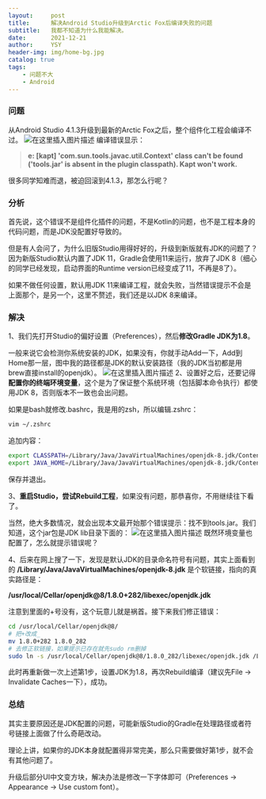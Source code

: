 ```yaml
---
layout:     post
title:      解决Android Studio升级到Arctic Fox后编译失败的问题
subtitle:   我都不知道为什么我能解决。
date:       2021-12-21
author:     YSY
header-img: img/home-bg.jpg
catalog: true
tags:
    - 问题不大
    - Android
---
```


### 问题

从Android Studio 4.1.3升级到最新的Arctic Fox之后，整个组件化工程会编译不过。
![在这里插入图片描述](https://img-blog.csdnimg.cn/0f42f86e474e42b582277a3f314f1a1a.png?x-oss-process=image/watermark,type_d3F5LXplbmhlaQ,shadow_50,text_Q1NETiBA6ZKI5Y-2,size_20,color_FFFFFF,t_70,g_se,x_16#pic_center)
编译错误显示：

> **e: [kapt] 'com.sun.tools.javac.util.Context' class can't be found ('tools.jar' is absent in the plugin classpath). Kapt won't work.**

很多同学知难而退，被迫回滚到4.1.3，那怎么行呢？

### 分析

首先说，这个错误不是组件化插件的问题，不是Kotlin的问题，也不是工程本身的代码问题，而是JDK没配置好导致的。

但是有人会问了，为什么旧版Studio用得好好的，升级到新版就有JDK的问题了？因为新版Studio默认内置了JDK 11，Gradle会使用11来运行，放弃了JDK 8（细心的同学已经发现，启动界面的Runtime version已经变成了11，不再是8了）。

如果不做任何设置，默认用JDK 11来编译工程，就会失败，当然错误提示不会是上面那个，是另一个，这里不赘述，我们还是以JDK 8来编译。

### 解决

1、我们先打开Studio的偏好设置（Preferences），然后**修改Gradle JDK为1.8**。

一般来说它会检测你系统安装的JDK，如果没有，你就手动Add一下，Add到Home那一层，图中我的路径都是JDK的默认安装路径（我的JDK当初都是用brew直接install的openjdk）。
![在这里插入图片描述](https://img-blog.csdnimg.cn/92366ae7745842daad7b841fc269f15c.png?x-oss-process=image/watermark,type_d3F5LXplbmhlaQ,shadow_50,text_Q1NETiBA6ZKI5Y-2,size_20,color_FFFFFF,t_70,g_se,x_16#pic_center)
2、设置好之后，还要记得**配置你的终端环境变量**，这个是为了保证整个系统环境（包括脚本命令执行）都使用JDK 8，否则版本不一致也会出问题。

如果是bash就修改.bashrc，我是用的zsh，所以编辑.zshrc：

```bash
vim ~/.zshrc
```

追加内容：

```bash
export CLASSPATH=/Library/Java/JavaVirtualMachines/openjdk-8.jdk/Contents/Home/lib
export JAVA_HOME=/Library/Java/JavaVirtualMachines/openjdk-8.jdk/Contents/Home
```

保存并退出。

3、**重启Studio，尝试Rebuild工程**，如果没有问题，那恭喜你，不用继续往下看了。

当然，绝大多数情况，就会出现本文最开始那个错误提示：找不到tools.jar。我们知道，这个jar包是JDK lib目录下面的：
![在这里插入图片描述](https://img-blog.csdnimg.cn/7ed58e8b016847d38c5a43f8c6dd5d01.png?x-oss-process=image/watermark,type_d3F5LXplbmhlaQ,shadow_50,text_Q1NETiBA6ZKI5Y-2,size_20,color_FFFFFF,t_70,g_se,x_16#pic_center)
既然环境变量也配置了，怎么就提示错误呢？

4、后来在网上搜了一下，发现是默认JDK的目录命名符号有问题，其实上面看到的 **/Library/Java/JavaVirtualMachines/openjdk-8.jdk** 是个软链接，指向的真实路径是：

**/usr/local/Cellar/openjdk@8/1.8.0+282/libexec/openjdk.jdk**

注意到里面的+号没有，这个玩意儿就是祸首。接下来我们修正错误：

```bash
cd /usr/local/Cellar/openjdk@8/
# 把+改成_
mv 1.8.0+282 1.8.0_282
# 去修正软链接，如果提示已存在就先sudo rm删掉
sudo ln -s /usr/local/Cellar/openjdk@8/1.8.0_282/libexec/openjdk.jdk /Library/Java/JavaVirtualMachines/openjdk-8.jdk
```

此时再重新做一次上述第1步，设置JDK为1.8，再次Rebuild编译（建议先File → Invalidate Caches一下），成功。

### 总结

其实主要原因还是JDK配置的问题，可能新版Studio的Gradle在处理路径或者符号链接上面做了什么奇葩改动。

理论上讲，如果你的JDK本身就配置得非常完美，那么只需要做好第1步，就不会有其他问题了。

升级后部分UI中文变方块，解决办法是修改一下字体即可（Preferences → Appearance → Use custom font）。
